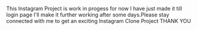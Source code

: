 This Instagram Project is work in progess for now I have just made it till login page 
I'll make it further working after some days.Please stay connected with me to get an exciting Instagram Clone Project
THANK YOU
